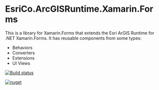 # EsriCo.ArcGISRuntime.Xamarin.Forms
This is a library for Xamarin.Forms that extends the Esri ArGIS Runtime for .NET Xamarin.Forms. It has reusable components from some types:
* Behaviors
* Converters
* Extensions
* UI Views

[![Build status](https://dev.azure.com/esrico-arcgisruntime-xamarin-forms/EsriCo.ArcGISRuntime.Xamarin.Forms/_apis/build/status/EsriCo.ArcGISRuntime.Xamarin.Forms-CI)](https://dev.azure.com/esrico-arcgisruntime-xamarin-forms/EsriCo.ArcGISRuntime.Xamarin.Forms/_build/latest?definitionId=2)

[![nuget](https://badgen.net/nuget/v/EsriCo.ArcGISRuntime.Xamarin.Forms)](https://badgen.net/nuget/v/EsriCo.ArcGISRuntime.Xamarin.Forms)
